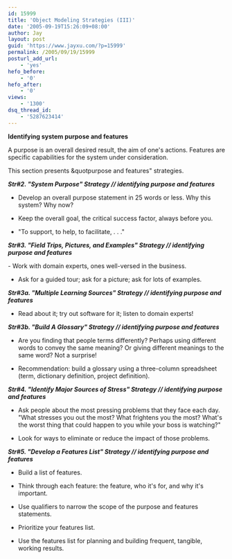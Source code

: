 ```yaml
---
id: 15999
title: 'Object Modeling Strategies (III)'
date: '2005-09-19T15:26:09+08:00'
author: Jay
layout: post
guid: 'https://www.jayxu.com/?p=15999'
permalink: /2005/09/19/15999
posturl_add_url:
    - 'yes'
hefo_before:
    - '0'
hefo_after:
    - '0'
views:
    - '1300'
dsq_thread_id:
    - '5287623414'
---
```


<strong>Identifying system purpose and features</strong>

A purpose is an overall desired result, the aim of one's actions. Features are specific capabilities for the system under consideration.

This section presents &amp;quotpurpose and features" strategies.

<i><strong>
Str#2. "System Purpose" Strategy // identifying purpose and features</strong></i>

- Develop an overall purpose statement in 25 words or less. Why this system? Why now?

- Keep the overall goal, the critical success factor, always before you.

- "To support, to help, to facilitate, . . ."

<i><strong>
Str#3. "Field Trips, Pictures, and Examples" Strategy // identifying purpose and features</strong></i>

<i></i>- Work with domain experts, ones well-versed in the business.

- Ask for a guided tour; ask for a picture; ask for lots of examples.

<i><strong>
Str#3a. "Multiple Learning Sources" Strategy // identifying purpose and features</strong></i>

- Read about it; try out software for it; listen to domain experts!

<i><strong>
Str#3b. "Build A Glossary" Strategy // identifying purpose and features</strong></i>

- Are you finding that people terms differently? Perhaps using different words to convey the same meaning? Or giving different meanings to the same word? Not a surprise!

- Recommendation: build a glossary using a three-column spreadsheet (term, dictionary definition, project definition).

<i><strong>
Str#4. "Identify Major Sources of Stress" Strategy // identifying purpose and features</strong></i>

- Ask people about the most pressing problems that they face each day. "What stresses you out the most? What frightens you the most? What's the worst thing that could happen to you while your boss is watching?"

- Look for ways to eliminate or reduce the impact of those problems.

<i>
<strong>Str#5. "Develop a Features List" Strategy // identifying purpose and features</strong></i>

- Build a list of features.

- Think through each feature: the feature, who it's for, and why it's important.

- Use qualifiers to narrow the scope of the purpose and features statements.

- Prioritize your features list.

- Use the features list for planning and building frequent, tangible, working results.